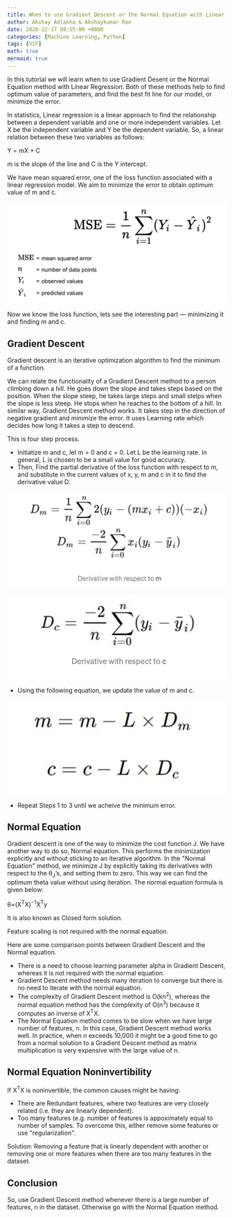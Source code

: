 ```yaml
---
title: When to use Gradient Descent or the Normal Equation with Linear Regression?
author: Akshay Adlakha & Akshaykumar Rao
date: 2020-12-17 08:55:00 +0800
categories: [Machine Learning, Python]
tags: [VIF]
math: true 
mermaid: true
---
```


In this tutorial we will learn when to use Gradient Desent or the Normal Equation method with Linear Regression. Both of these methods help to find optimum value of parameters, and find the best fit line for our model, or minimize the error. 

In statistics, Linear regression is a linear approach to find the relationship between a dependent variable and one or more independent variables. Let X be the independent variable and Y be the dependent variable. So, a linear relation between these two variables as follows:

Y = mX + C

m is the slope of the line and C is the Y intercept.

We have mean squared error, one of the loss function associated with a linear regression model. We aim to minimize the error to obtain optimum value of m and c. 

![upload-image](/assets/img/sample/mse.png)

Now we know the loss function, lets see the interesting part — minimizing it and finding m and c.

## Gradient Descent

Gradient descent is an iterative optimization algorithm to find the minimum of a function.  

We can relate the functionality of a Gradient Descent method to a person climbing down a hill. He goes down the slope and takes steps based on the position. When the slope steep, he takes large steps and small stelps when the slope is less steep. He stops when he reaches to the bottom of a hill. In similar way, Gradient Descent method works. It takes step in the direction of negative gradient and minimize the error. It uses Learning rate which decides how long it takes a step to descend. 

This is four step process.

-  Initiatize m and c, let m = 0 and c = 0. Let L be the learning rate. In general, L is chosen to be a small value for good accuracy. 
-  Then, Find the partial derivative of the loss function with respect to m, and substitute in the current values of x, y, m and c in it to find the derivative value D.

![upload-image](/assets/img/sample/gd1.png)

![upload-image](/assets/img/sample/gd.png)

- Using the following equation, we update the value of m and c.

![upload-image](/assets/img/sample/gd2.png)

- Repeat Steps 1 to 3 until we acheive the minimum error.  

## Normal Equation

Gradient descent is one of the way to minimize the cost function J. We have another way to do so, Normal equation. This performs the minimization explicitly and without sticking to an iterative algorithm. In the "Normal Equation" method, we minimize J by explicitly taking its derivatives with respect to the θ<sub>J</sub>’s, and setting them to zero. This way we can find the optimum theta value without using iteration. The normal equation formula is given below: 

θ=(X<sup>T</sup>X)<sup>−1</sup>X<sup>T</sup>y

It is also known as Closed form solution.

Feature scaling is not required with the normal equation.

Here are some comparison points between Gradient Descent and the Normal equation.

- There is a need to choose learning parameter alpha in Gradient Descent, whereas it is not required with the normal equation.
- Gradient Descent method needs many iteration to converge but there is no need to iterate with the normal equation.
- The complexity of Gradient Descent method is O(kn<sup>2</sup>), whereas the normal equation method has the complexity of O(n<sup>3</sup>) because it computes an inverse of X<sup>T</sup>X.
- The Normal Equation method comes to be slow when we have large number of features, n. In this case, Gradient Descent method works well. In practice, when n exceeds 10,000 it might be a good time to go from a normal solution to a Gradient Descent method as matrix multiplication is very expensive with the large value of n.  


## Normal Equation Noninvertibility

If X<sup>T</sup>X is noninvertible, the common causes might be having:

- There are Redundant features, where two features are very closely related (i.e. they are linearly dependent).
- Too many features (e.g. number of features is appoximately equal to number of samples. To overcome this, either remove some features or use "regularization".

Solution: Removing a feature that is linearly dependent with another or removing one or more features when there are too many features in the dataset.

## Conclusion

So, use Gradient Descent method whenever there is a large number of features, n in the dataset. Otherwise go with the Normal Equation method. 
